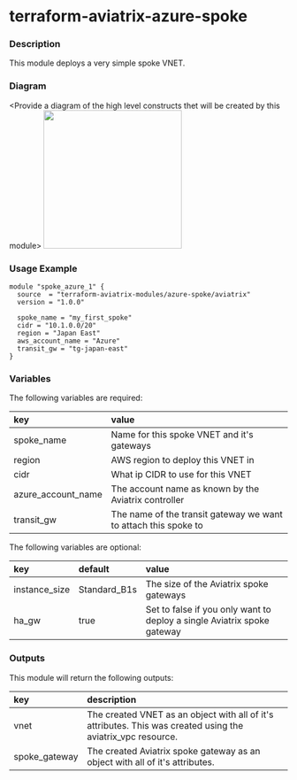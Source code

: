 # terraform-aviatrix-azure-spoke

### Description
This module deploys a very simple spoke VNET.

### Diagram
\<Provide a diagram of the high level constructs thet will be created by this module>
<img src="<IMG URL>"  height="250">

### Usage Example
```
module "spoke_azure_1" {
  source  = "terraform-aviatrix-modules/azure-spoke/aviatrix"
  version = "1.0.0"

  spoke_name = "my_first_spoke"
  cidr = "10.1.0.0/20"
  region = "Japan East"
  aws_account_name = "Azure"
  transit_gw = "tg-japan-east"
}
```

### Variables
The following variables are required:

key | value
:--- | :---
spoke_name | Name for this spoke VNET and it's gateways
region | AWS region to deploy this VNET in
cidr | What ip CIDR to use for this VNET
azure_account_name | The account name as known by the Aviatrix controller
transit_gw | The name of the transit gateway we want to attach this spoke to

The following variables are optional:

key | default | value 
:---|:---|:---
instance_size | Standard_B1s | The size of the Aviatrix spoke gateways
ha_gw | true | Set to false if you only want to deploy a single Aviatrix spoke gateway

### Outputs
This module will return the following outputs:

key | description
:---|:---
vnet | The created VNET as an object with all of it's attributes. This was created using the aviatrix_vpc resource.
spoke_gateway | The created Aviatrix spoke gateway as an object with all of it's attributes.